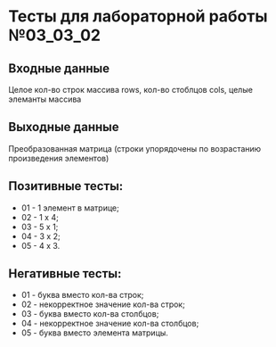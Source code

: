 # Тесты для лабораторной работы №03_03_02

## Входные данные
Целое кол-во строк массива rows, кол-во стоблцов cols, целые элеманты массива

## Выходные данные
Преобразованная матрица (строки упорядочены по возрастанию произведения элементов)

## Позитивные тесты:
- 01 - 1 элемент  в матрице;
- 02 - 1 x 4;
- 03 - 5 x 1;
- 04 - 3 x 2;
- 05 - 4 x 3.

## Негативные тесты:
- 01 - буква вместо кол-ва строк;
- 02 - некорректное значение кол-ва строк;
- 03 - буква вместо кол-ва столбцов;
- 04 - некорректное значение кол-ва столбцов;
- 05 - буква вместо элемента матрицы.